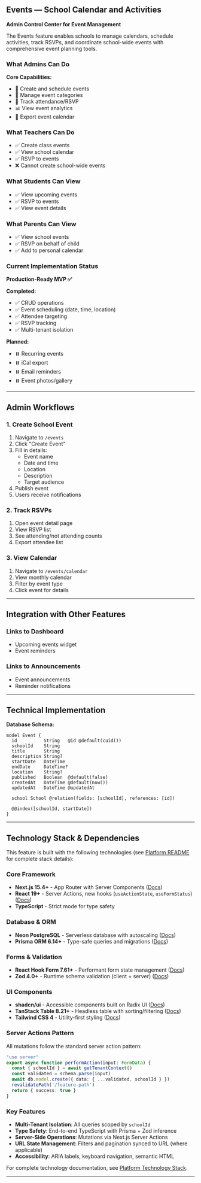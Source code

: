 ## Events — School Calendar and Activities

**Admin Control Center for Event Management**

The Events feature enables schools to manage calendars, schedule activities, track RSVPs, and coordinate school-wide events with comprehensive event planning tools.

### What Admins Can Do

**Core Capabilities:**
- 📅 Create and schedule events
- 🎯 Manage event categories
- 👥 Track attendance/RSVP
- 📊 View event analytics
- 📁 Export event calendar

### What Teachers Can Do
- ✅ Create class events
- ✅ View school calendar
- ✅ RSVP to events
- ❌ Cannot create school-wide events

### What Students Can View
- ✅ View upcoming events
- ✅ RSVP to events
- ✅ View event details

### What Parents Can View
- ✅ View school events
- ✅ RSVP on behalf of child
- ✅ Add to personal calendar

### Current Implementation Status
**Production-Ready MVP ✅**

**Completed:**
- ✅ CRUD operations
- ✅ Event scheduling (date, time, location)
- ✅ Attendee targeting
- ✅ RSVP tracking
- ✅ Multi-tenant isolation

**Planned:**
- ⏸️ Recurring events
- ⏸️ iCal export
- ⏸️ Email reminders
- ⏸️ Event photos/gallery

---

## Admin Workflows

### 1. Create School Event
1. Navigate to `/events`
2. Click "Create Event"
3. Fill in details:
   - Event name
   - Date and time
   - Location
   - Description
   - Target audience
4. Publish event
5. Users receive notifications

### 2. Track RSVPs
1. Open event detail page
2. View RSVP list
3. See attending/not attending counts
4. Export attendee list

### 3. View Calendar
1. Navigate to `/events/calendar`
2. View monthly calendar
3. Filter by event type
4. Click event for details

---

## Integration with Other Features

### Links to Dashboard
- Upcoming events widget
- Event reminders

### Links to Announcements
- Event announcements
- Reminder notifications

---

## Technical Implementation

**Database Schema:**
```prisma
model Event {
  id          String   @id @default(cuid())
  schoolId    String
  title       String
  description String?
  startDate   DateTime
  endDate     DateTime?
  location    String?
  published   Boolean  @default(false)
  createdAt   DateTime @default(now())
  updatedAt   DateTime @updatedAt

  school School @relation(fields: [schoolId], references: [id])

  @@index([schoolId, startDate])
}
```

---

## Technology Stack & Dependencies

This feature is built with the following technologies (see [Platform README](../README.md) for complete stack details):

### Core Framework
- **Next.js 15.4+** - App Router with Server Components ([Docs](https://nextjs.org/docs))
- **React 19+** - Server Actions, new hooks (`useActionState`, `useFormStatus`) ([Docs](https://react.dev))
- **TypeScript** - Strict mode for type safety

### Database & ORM
- **Neon PostgreSQL** - Serverless database with autoscaling ([Docs](https://neon.tech/docs/introduction))
- **Prisma ORM 6.14+** - Type-safe queries and migrations ([Docs](https://www.prisma.io/docs))

### Forms & Validation
- **React Hook Form 7.61+** - Performant form state management ([Docs](https://react-hook-form.com))
- **Zod 4.0+** - Runtime schema validation (client + server) ([Docs](https://zod.dev))

### UI Components
- **shadcn/ui** - Accessible components built on Radix UI ([Docs](https://ui.shadcn.com/docs))
- **TanStack Table 8.21+** - Headless table with sorting/filtering ([Docs](https://tanstack.com/table))
- **Tailwind CSS 4** - Utility-first styling ([Docs](https://tailwindcss.com/docs))

### Server Actions Pattern
All mutations follow the standard server action pattern:
```typescript
"use server"
export async function performAction(input: FormData) {
  const { schoolId } = await getTenantContext()
  const validated = schema.parse(input)
  await db.model.create({ data: { ...validated, schoolId } })
  revalidatePath('/feature-path')
  return { success: true }
}
```

### Key Features
- **Multi-Tenant Isolation**: All queries scoped by `schoolId`
- **Type Safety**: End-to-end TypeScript with Prisma + Zod inference
- **Server-Side Operations**: Mutations via Next.js Server Actions
- **URL State Management**: Filters and pagination synced to URL (where applicable)
- **Accessibility**: ARIA labels, keyboard navigation, semantic HTML

For complete technology documentation, see [Platform Technology Stack](../README.md#technology-stack--documentation).

---

